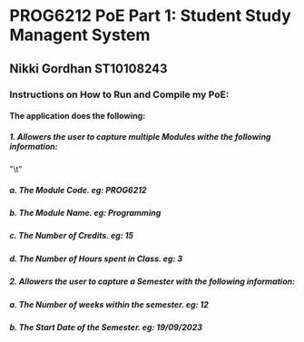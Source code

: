 <h1> PROG6212 PoE Part 1: Student Study Managent System</h1>
<h2> Nikki Gordhan ST10108243 </h2>
<h3>Instructions on How to Run and Compile my PoE:</h3>
<h4> The application does the following:</h4>
<h5> 1. Allowers the user to capture multiple Modules withe the following information:</h5>
 "\t" <h5> a. The Module Code. eg: PROG6212</h5>
  <h5> b. The Module Name. eg: Programming</h5>
  <h5> c. The Number of Credits. eg: 15</h5>
  <h5> d. The Number of Hours spent in Class. eg: 3</h5>
<h5> 2. Allowers the user to capture a Semester with the following information:</h5>
  <h5> a. The Number of weeks within the semester. eg: 12</h5>
  <h5> b. The Start Date of the Semester. eg: 19/09/2023</h5>
